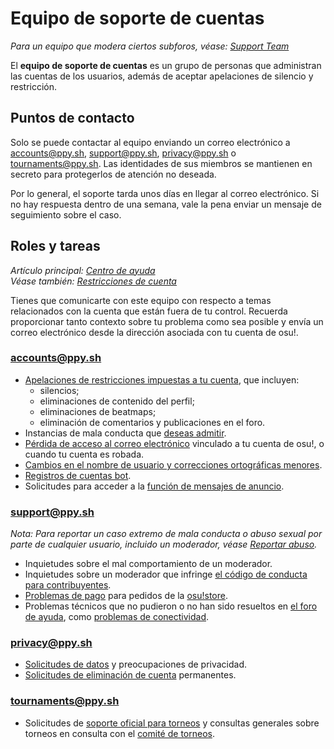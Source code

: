 # Equipo de soporte de cuentas

*Para un equipo que modera ciertos subforos, véase: [Support Team](/wiki/People/Support_Team)*

El **equipo de soporte de cuentas** es un grupo de personas que administran las cuentas de los usuarios, además de aceptar apelaciones de silencio y restricción.

## Puntos de contacto

Solo se puede contactar al equipo enviando un correo electrónico a [accounts@ppy.sh](mailto:accounts@ppy.sh), [support@ppy.sh](mailto:support@ppy.sh), [privacy@ppy.sh](mailto:privacy@ppy.sh) o [tournaments@ppy.sh](mailto:tournaments@ppy.sh). Las identidades de sus miembros se mantienen en secreto para protegerlos de atención no deseada.

Por lo general, el soporte tarda unos días en llegar al correo electrónico. Si no hay respuesta dentro de una semana, vale la pena enviar un mensaje de seguimiento sobre el caso.

## Roles y tareas

*Artículo principal: [Centro de ayuda](/wiki/Help_centre)*\
*Véase también: [Restricciones de cuenta](/wiki/Help_centre/Account_restrictions)*

Tienes que comunicarte con este equipo con respecto a temas relacionados con la cuenta que están fuera de tu control. Recuerda proporcionar tanto contexto sobre tu problema como sea posible y envía un correo electrónico desde la dirección asociada con tu cuenta de osu!.

### [accounts@ppy.sh](mailto:accounts@ppy.sh)

- [Apelaciones de restricciones impuestas a tu cuenta](/wiki/Help_centre/Account_restrictions), que incluyen:
  - silencios;
  - eliminaciones de contenido del perfil;
  - eliminaciones de beatmaps;
  - eliminación de comentarios y publicaciones en el foro.
- Instancias de mala conducta que [deseas admitir](/wiki/Reporting_bad_behaviour/Handling_foul_play#¿qué-puedo-hacer-si-he-roto-las-reglas?).
- [Pérdida de acceso al correo electrónico](/wiki/Help_centre/Account#inicio-de-sesión) vinculado a tu cuenta de osu!, o cuando tu cuenta es robada.
- [Cambios en el nombre de usuario y correcciones ortográficas menores](/wiki/Help_centre/Account#cambios-de-nombre).
- [Registros de cuentas bot](/wiki/Bot_account).
- Solicitudes para acceder a la [función de mensajes de anuncio](/wiki/Announcement_messages).

### [support@ppy.sh](mailto:support@ppy.sh)

*Nota: Para reportar un caso extremo de mala conducta o abuso sexual por parte de cualquier usuario, incluido un moderador, véase [Reportar abuso](/wiki/Reporting_bad_behaviour/Abuse).*

- Inquietudes sobre el mal comportamiento de un moderador.
- Inquietudes sobre un moderador que infringe [el código de conducta para contribuyentes](/wiki/Rules/Contributor_code_of_conduct).
- [Problemas de pago](/wiki/Help_centre/Account#supporter) para pedidos de la [osu!store](https://osu.ppy.sh/store/listing).
- Problemas técnicos que no pudieron o no han sido resueltos en [el foro de ayuda](https://osu.ppy.sh/community/forums/5), como [problemas de conectividad](/wiki/Help_centre/Client#online-features).

### [privacy@ppy.sh](mailto:privacy@ppy.sh)

- [Solicitudes de datos](/wiki/Legal/Privacy#controlador-de-datos) y preocupaciones de privacidad.
- [Solicitudes de eliminación de cuenta](/wiki/Legal/Privacy#sus-derechos-y-control) permanentes.

### [tournaments@ppy.sh](mailto:tournaments@ppy.sh)

- Solicitudes de [soporte oficial para torneos](/wiki/Tournaments/Official_support) y consultas generales sobre torneos en consulta con el [comité de torneos](/wiki/People/Tournament_Committee).
